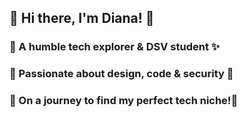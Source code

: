 ## 🌸 Hi there, I'm Diana! 🌸

### 🌸 A humble tech explorer & DSV student ✨
### 🌸 Passionate about design, code & security 💖
### 🌸 On a journey to find my perfect tech niche!🎀

<!--
**Harumian/Harumian** is a ✨ _special_ ✨ repository because its `README.md` (this file) appears on your GitHub profile.

Here are some ideas to get you started:

- 🔭 I’m currently working on ...
- 🌱 I’m currently learning ...
- 👯 I’m looking to collaborate on ...
- 🤔 I’m looking for help with ...
- 💬 Ask me about ...
- 📫 How to reach me: ...
- 😄 Pronouns: ...
- ⚡ Fun fact: ...
-->
